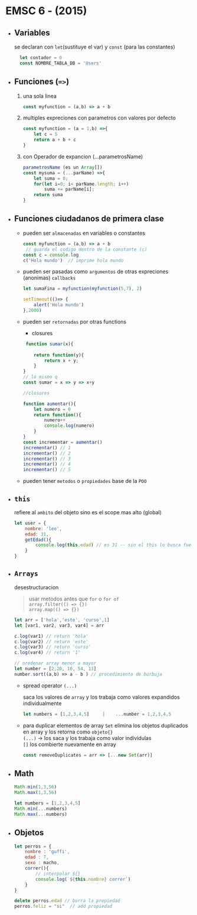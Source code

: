 # EMSC 6 - (2015)

* ## Variables  
  se declaran con `let`(sustituye el var) y `const` (para las constantes)

  ```javascript
	let contador = 0
	const NOMBRE_TABLA_DB = 'Users'
  ```

* ## Funciones (`=>`)
	
	1. una sola linea
		```javascript
		const myfunction = (a,b) => a + b
		```

	2. multiples expreciones
	 con parametros con valores por defecto
		```javascript
		const myfunction = (a = 1,b) =>{	
			let c = 5
			return a + b + c 
		}
		```

	3. con Operador de expancion (...parametrosName)  
		```javascript 
		parametrosName (es un Array[])
		const mysuma = (...parName) =>{	
			let suma = 0;
			for(let i=0; i< parName.length; i++)
				suma += parName[i];
			return suma 
		}
		```

* ## Funciones ciudadanos de primera clase
	
	- pueden ser `almacenadas` en variables o constantes
	 	```javascript
		const myfunction = (a,b) => a + b
		 // guarda el codigo dentro de la constante (c)
		const c = console.log 
		c('Hola mundo')  // imprime hola mundo
		```
	- pueden ser pasadas como `argumentos` de otras expreciones (anonimas) `callbacks`
		```javascript
		let sumaFina = myfunction(myfunction(5,7), 2)
		
		setTimeout(()=> {
			alert('Hola mundo')
		},2000)
		```
	- pueden ser `retornadas` por otras functions
		- closures
		```javascript 
		 function sumar(x){
			
			return function(y){
				return x + y;
			}
		}		
		// lo mismo q 
		const sumar = x => y => x+y
		
		//closures
		
		function aumentar(){
			let numero = 0
			return function(){
				numero++
				console.log(numero)
			}
		}
		const incrementar = aumentar()
		incrementar() // 1
		incrementar() // 2
		incrementar() // 3
		incrementar() // 4
		incrementar() // 5
		```
		
	- pueden tener `metodos` o `propiedades` base de la `POO`
		
- ## `this` 
  refiere al `ambito` del objeto sino es el scope mas alto (global)
	```javascript
	let user = {
		nombre: 'leo',
		edad: 31,
		getEdad(){
			console.log(this.edad) // es 31 -- sin el this lo busca fuera (undefined)
		}
	}
	```


* ## `Arrays`  
  desestructuracion 

	> usar metodos antes que `for` o `for of`  
		`array.filter(() => {}) `   
		`array.map(() => {})`
	```javascript
	let arr = ['hola','este', 'curso',1]
	let [var1, var2, var3, var4] = arr

	c.log(var1) // return 'hola'
	c.log(var2) // return 'este'
	c.log(var3) // return 'curso'
	c.log(var4) // return '1'

	// oredenar array menor a mayor
	let number = [2,20, 10, 54, 13]
	number.sort((a,b) => a - b ) // procedimiento de burbuja
	```

	- spread operator `(...)` 	

		saca los valores de `array` y los trabaja como valores expandidos individualmente
		```javascript
		let numbers = [1,2,3,4,5]     |    ...number = 1,2,3,4,5
		```
    - para duplicar elementos de array 
	`Set` elimina los objetos duplicados en array y los retorna como `objeto{}`  
	`(...)` -> los saca y los trabaja como valor individulas   
	`[]` los combierte nuevamente en array
		```javascript
		const removeDuplicates = arr => [...new Set(arr)]
		```
- ## Math
	```javascript
	Math.min(1,3,56)
	Math.max(1,3,56)
	
	let numbers = [1,2,3,4,5]
	Math.min(...numbers)
	Math.max(...numbers)
	```
* ## Objetos 
	```javascript
	let perros = {
		nombre : 'guffi',
		edad : 7,
		sexo : macho,
		correr(){			
			// interpolar ${}
			console.log(`${this.nombre} correr`)  
		}
	}

	delete perros.edad // borra la propiedad
	perros.feliz = "si"  // add propiedad
	```
